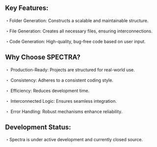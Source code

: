 ## Key Features:
・Folder Generation: Constructs a scalable and maintainable structure.

・File Generation: Creates all necessary files, ensuring interconnections.

・Code Generation: High-quality, bug-free code based on user input.

## Why Choose SPECTRA?
・ Production-Ready: Projects are structured for real-world use.

・ Consistency: Adheres to a consistent coding style.

・ Efficiency: Reduces development time.

・ Interconnected Logic: Ensures seamless integration.

・ Error Handling: Robust mechanisms enhance reliability.

## Development Status:
・Spectra is under active development and currently closed source.
